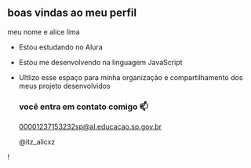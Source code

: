 ## boas vindas ao meu perfil 

meu nome e alice lima

- Estou estudando no Alura
- Estou me desenvolvendo na linguagem JavaScript
- Ultlizo esse espaço para minha organização e compartilhamento dos meus projeto desenvolvidos

  ### você entra em contato comigo 📫

  00001237153232sp@al.educacao.sp.gov.br
  
  @itz_alicxz

! [](https://media1.tenor.com/m/20V9iZDVCQ0AAAAC/shirley-temple.gif)
